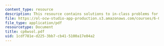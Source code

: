 ```yaml
---
content_type: resource
description: This resource contains solutions to in-class problems for week 6, wednesday.
file: https://ol-ocw-studio-app-production.s3.amazonaws.com/courses/6-042j-mathematics-for-computer-science-fall-2005/1cdf781ed2253bb7cb415100a17e04a2_cp6wsol.pdf
file_type: application/pdf
resourcetype: Document
title: cp6wsol.pdf
uid: 1cdf781e-d225-3bb7-cb41-5100a17e04a2
---
```

